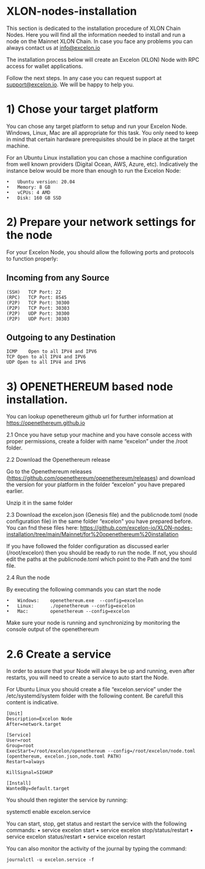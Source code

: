 # XLON-nodes-installation
This section is dedicated to the installation procedure of XLON Chain Nodes. Here you will find all the information needed to install and run a node on the Mainnet XLON Chain. In case you face any problems you can always contact us at info@excelon.io

The installation process below will create an Excelon (XLON) Node with RPC access for wallet applications.


Follow the next steps. In any case you can request support at support@excelon.io. We will be happy to help you.


# 1)	Chose your target platform

You can chose any target platform to setup and run your Excelon Node. Windows, Linux, Mac are all appropriate for this task. You only need to keep in mind that certain hardware prerequisites should be in place at the target machine.

For an Ubuntu Linux installation you can chose a machine configuration from well known providers (Digital Ocean, AWS, Azure, etc). Indicatively the instance below would be more than enough to run the Excelon Node:

    •	Ubuntu version: 20.04
    •	Memory: 8 GB 
    •	vCPUs: 4 AMD 
    •	Disk: 160 GB SSD




# 2)	Prepare your network settings for the node

For your Excelon Node, you should allow the following ports and protocols to function properly:

Incoming from any Source 
------------------------------------------
    (SSH)	TCP	Port: 22 
    (RPC)	TCP	Port: 8545 
    (P2P)	TCP	Port: 30300 
    (P2P)	TCP	Port: 30303
    (P2P)	UDP	Port: 30300
    (P2P)	UDP	Port: 30303

Outgoing to any Destination
------------------------------------------
    ICMP	Open to all IPV4 and IPV6
    TCP	Open to all IPV4 and IPV6
    UDP	Open to all IPV4 and IPV6



# 3)	OPENETHEREUM based node installation.
You can lookup openethereum github url for further information at https://openethereum.github.io 


2.1 Once you have setup your machine and you have console access with proper permissions, create a folder with name “excelon” under the /root folder.

2.2 Download the Openethereum release

Go to the Openethereum releases (https://github.com/openethereum/openethereum/releases) and download the version for your platform in the folder “excelon" you have prepared earlier.

Unzip it in the same folder

2.3 Download the excelon.json (Genesis file) and the publicnode.toml (node configuration file) in the same folder “excelon" you have prepared before. You can fnd these files here: https://github.com/excelon-io/XLON-nodes-installation/tree/main/Mainnet/for%20openethereum%20installation

If you have followed the folder configuration as discussed earler (/root/excelon) then you should be ready to run the node. If not, you should edit the paths at the publicnode.toml which point to the Path and the toml file.



2.4 Run the node

By executing the following commands you can start the node

    •	Windows: 	openethereum.exe  --config=excelon
    •	Linux:	    ./openethereum --config=excelon
    •	Mac:	    openethereum --config=excelon


Make sure your node is running and synchronizing by monitoring the console output of the openethereum



# 2.6	Create a service 

In order to assure that your Node will always be up and running, even after restarts, you will need to create a service to auto start the Node.

For Ubuntu Linux you should create a file “excelon.service” under the /etc/systemd/system folder with the following content. Be carefull this content is indicative. 

    [Unit] 
    Description=Excelon Node 
    After=network.target 

    [Service] 
    User=root 
    Group=root 
    ExecStart=/root/excelon/openethereum --config=/root/excelon/node.toml (openthereum, excelon.json,node.toml PATH) 
    Restart=always 

    KillSignal=SIGHUP 

    [Install] 
    WantedBy=default.target


You should then register the service by running:

systemctl enable excelon.service


You can start, stop, get status and restart the service with the following commands:
    • service excelon start
    • service excelon stop/status/restart
    • service excelon status/restart
    • service excelon restart


You can also monitor the activity of the journal by typing the command:

    journalctl -u excelon.service -f




